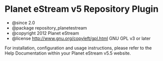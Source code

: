 # Planet eStream v5 Repository Plugin

 * @since 2.0
 * @package    repository_planetestream
 * @copyright  2012 Planet eStream
 * @license    http://www.gnu.org/copyleft/gpl.html GNU GPL v3 or later

For installation, configuration and usage instructions, please refer to the Help Documentation within your Planet 
eStream v5.5 website.

